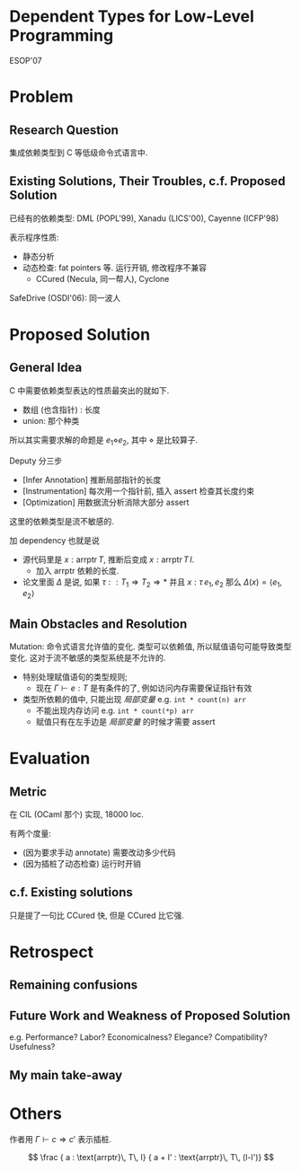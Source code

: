 # Dependent Types for Low-Level Programming
ESOP'07

# Problem
## Research Question
集成依赖类型到 C 等低级命令式语言中.

## Existing Solutions, Their Troubles, c.f. Proposed Solution
已经有的依赖类型: DML (POPL'99), Xanadu (LICS'00), Cayenne (ICFP'98)

表示程序性质:
* 静态分析
* 动态检查: fat pointers 等. 运行开销, 修改程序不兼容
  - CCured (Necula, 同一帮人), Cyclone

SafeDrive (OSDI'06): 同一波人


# Proposed Solution
## General Idea
C 中需要依赖类型表达的性质最突出的就如下.
* 数组 (也含指针) : 长度
* union: 那个种类

所以其实需要求解的命题是 $e_1 \diamond e_2$, 其中 $\diamond$ 是比较算子.

Deputy 分三步
* [Infer Annotation] 推断局部指针的长度
* [Instrumentation] 每次用一个指针前, 插入 assert 检查其长度约束
* [Optimization] 用数据流分析消除大部分 assert

这里的依赖类型是流不敏感的.

加 dependency 也就是说
* 源代码里是 $x : \text{arrptr}\, T$, 推断后变成 $x:\text{arrptr}\, T\, l$.
  - 加入 arrptr 依赖的长度.
* 论文里面 $\Delta$ 是说, 如果 $\tau :: T_1 \Rightarrow T_2 \Rightarrow *$ 并且 $x : \tau\, e_1, e_2$ 那么 $\Delta(x) = \langle e_1, e_2\rangle$

## Main Obstacles and Resolution
Mutation:
命令式语言允许值的变化. 类型可以依赖值, 所以赋值语句可能导致类型变化.
这对于流不敏感的类型系统是不允许的.
* 特别处理赋值语句的类型规则;
  - 现在 $\Gamma\vdash e:T$ 是有条件的了, 例如访问内存需要保证指针有效
* 类型所依赖的值中, 只能出现 *局部变量* e.g. `int * count(n) arr`
  - 不能出现内存访问 e.g. `int * count(*p) arr`
  - 赋值只有在左手边是 *局部变量* 的时候才需要 assert


# Evaluation
## Metric
在 CIL (OCaml 那个) 实现, 18000 loc.

有两个度量:
* (因为要求手动 annotate) 需要改动多少代码
* (因为插桩了动态检查) 运行时开销

## c.f. Existing solutions
只是提了一句比 CCured 快, 但是 CCured 比它强.


# Retrospect
## Remaining confusions

## Future Work and Weakness of Proposed Solution
e.g. Performance? Labor? Economicalness? Elegance? Compatibility? Usefulness?

## My main take-away


# Others
作者用 $\Gamma\vdash c\Rightarrow c'$ 表示插桩.

$$
    \frac
        { a : \text{arrptr}\, T\, l}
        { a + l' : \text{arrptr}\, T\, (l-l')}
$$
